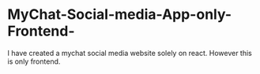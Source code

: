 # MyChat-Social-media-App-only-Frontend-
I have created a mychat social media website solely on react. However this is only frontend.
